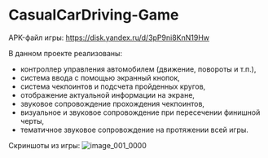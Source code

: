 # CasualCarDriving-Game
APK-файл игры:
https://disk.yandex.ru/d/3pP9ni8KnN19Hw

В данном проекте реализованы:
- контроллер управления автомобилем (движение, повороты и т.п.),
- система ввода с помощью экранный кнопок,
- система чекпоинтов и подсчета пройденных кругов,
- отображение актуальной информации на экране,
- звуковое сопровождение прохождения чекпоинтов,
- визуальное и звуковое сопровождение при пересечении финишной черты,
- тематичное звуковое сопровождение на протяжении всей игры.

Скриншоты из игры:
![image_001_0000](https://github.com/GoldMan240/CasualCarDriving-Game/assets/57544519/fd560753-e925-42e1-90de-8fd3198b9de3)
